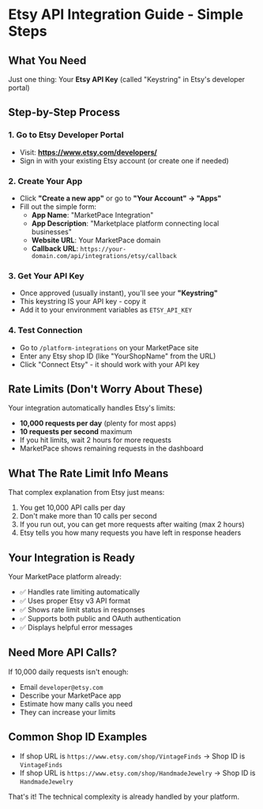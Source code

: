 # Etsy API Integration Guide - Simple Steps

## What You Need
Just one thing: Your **Etsy API Key** (called "Keystring" in Etsy's developer portal)

## Step-by-Step Process

### 1. Go to Etsy Developer Portal
- Visit: **https://www.etsy.com/developers/**
- Sign in with your existing Etsy account (or create one if needed)

### 2. Create Your App
- Click **"Create a new app"** or go to **"Your Account" → "Apps"**
- Fill out the simple form:
  - **App Name**: "MarketPace Integration" 
  - **App Description**: "Marketplace platform connecting local businesses"
  - **Website URL**: Your MarketPace domain
  - **Callback URL**: `https://your-domain.com/api/integrations/etsy/callback`

### 3. Get Your API Key
- Once approved (usually instant), you'll see your **"Keystring"**
- This keystring IS your API key - copy it
- Add it to your environment variables as `ETSY_API_KEY`

### 4. Test Connection
- Go to `/platform-integrations` on your MarketPace site
- Enter any Etsy shop ID (like "YourShopName" from the URL)
- Click "Connect Etsy" - it should work with your API key

## Rate Limits (Don't Worry About These)
Your integration automatically handles Etsy's limits:
- **10,000 requests per day** (plenty for most apps)
- **10 requests per second** maximum
- If you hit limits, wait 2 hours for more requests
- MarketPace shows remaining requests in the dashboard

## What The Rate Limit Info Means
That complex explanation from Etsy just means:
1. You get 10,000 API calls per day
2. Don't make more than 10 calls per second
3. If you run out, you can get more requests after waiting (max 2 hours)
4. Etsy tells you how many requests you have left in response headers

## Your Integration is Ready
Your MarketPace platform already:
- ✅ Handles rate limiting automatically
- ✅ Uses proper Etsy v3 API format
- ✅ Shows rate limit status in responses
- ✅ Supports both public and OAuth authentication
- ✅ Displays helpful error messages

## Need More API Calls?
If 10,000 daily requests isn't enough:
- Email `developer@etsy.com` 
- Describe your MarketPace app
- Estimate how many calls you need
- They can increase your limits

## Common Shop ID Examples
- If shop URL is `https://www.etsy.com/shop/VintageFinds` → Shop ID is `VintageFinds`
- If shop URL is `https://www.etsy.com/shop/HandmadeJewelry` → Shop ID is `HandmadeJewelry`

That's it! The technical complexity is already handled by your platform.